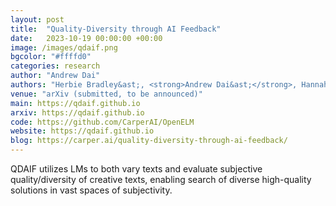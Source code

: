 ```yaml
---
layout: post
title:  "Quality-Diversity through AI Feedback"
date:   2023-10-19 00:00:00 +00:00
image: /images/qdaif.png
bgcolor: "#ffffd0"
categories: research
author: "Andrew Dai"
authors: "Herbie Bradley&ast;, <strong>Andrew Dai&ast;</strong>, Hannah Teufel, Jenny Zhang, Koen Oostermeijer, Marco Bellagente, Jeff Clune, Kenneth Stanley, Grégory Schott, Joel Lehman"
venue: "arXiv (submitted, to be announced)"
main: https://qdaif.github.io
arxiv: https://qdaif.github.io
code: https://github.com/CarperAI/OpenELM
website: https://qdaif.github.io
blog: https://carper.ai/quality-diversity-through-ai-feedback/
---
```

QDAIF utilizes LMs to both vary texts and evaluate subjective quality/diversity of creative texts, enabling search of diverse high-quality solutions in vast spaces of subjectivity. 
